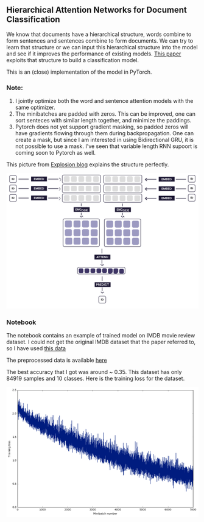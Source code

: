 
##  Hierarchical Attention Networks for Document Classification

We know that documents have a hierarchical structure, words combine to form sentences and sentences combine to form documents. We can try to learn that structure or we can input this hierarchical structure into the model and see if it improves the performance of existing models. [This paper](https://www.cs.cmu.edu/~diyiy/docs/naacl16.pdf) exploits that structure to build a classification model. 

This is an (close) implementation of the model in PyTorch. 

### Note:

1. I jointly optimize both the word and sentence attention models with the same optimizer.
2. The minibatches are padded with zeros. This can be improved, one can sort senteces with similar length together, and minimize the paddings.
3. Pytorch does not yet support gradient masking, so padded zeros will have gradients flowing through them during backpropagation. One can create a mask, but since I am interested in using Bidirectional GRU, it is not possible to use a mask. I've seen that variable length RNN supoort is coming soon to Pytorch as well.

This picture from [Explosion blog](https://explosion.ai/blog/deep-learning-formula-nlp) explains the structure perfectly.

![alt text](deep-learning-formula-nlp_example.png "Document Classification")

### Notebook

The notebook contains an example of trained model on IMDB movie review dataset. I could not get the original IMDB dataset that the paper referred to, so I have used [this data](http://ir.hit.edu.cn/~dytang/paper/acl2015/dataset.7z)

The preprocessed data is available [here](https://drive.google.com/file/d/0B1RmSd_tWx4CUnFQaXdvV2R1NFk/view?usp=sharing)

The best accuracy that I got was around ~ 0.35. This dataset has only 84919 samples and 10 classes. Here is the training loss for the dataset. 

![alt text](imdb_data_attn.png "Document Classification")